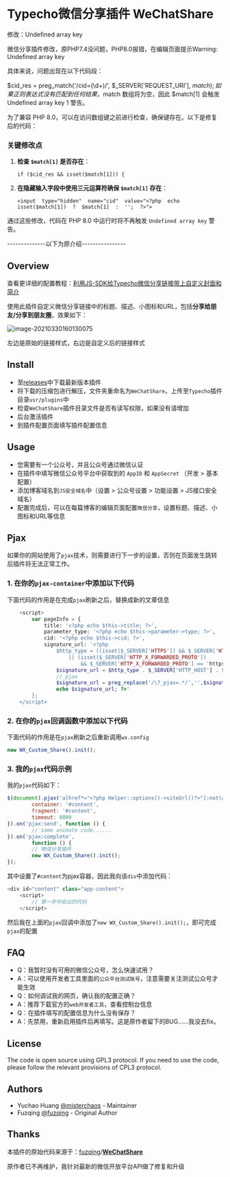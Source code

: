# Typecho微信分享插件 WeChatShare
修改：Undefined array key

微信分享插件修改，原PHP7.4没问题，PHP8.0报错，在编辑页面提示Warning: Undefined array key

具体来说，问题出现在以下代码段：

$cid_res = preg_match('/cid=(\d+)/', $_SERVER['REQUEST_URI'], $match);
如果正则表达式没有匹配到任何结果，$match 数组将为空，因此 $match[1] 会触发 Undefined array key 1 警告。

为了兼容 PHP 8.0，可以在访问数组键之前进行检查，确保键存在。以下是修复后的代码：

### 关键修改点

1.  **检查 `$match[1]` 是否存在**：

    `if ($cid_res && isset($match[1])) {`

2.  **在隐藏输入字段中使用三元运算符确保 `$match[1]` 存在**：

    `<input  type="hidden"  name="cid"  value="<?php  echo  isset($match[1])  ?  $match[1]  :  '';  ?>">`

通过这些修改，代码在 PHP 8.0 中运行时将不再触发 `Undefined array key` 警告。

--------------以下为原介绍----------------

## Overview

查看更详细的配置教程：[利用JS-SDK给Typecho微信分享链接带上自定义封面和简介](https://www.cnblogs.com/misterchaos/p/typecho-wechat-share-link.html)

使用此插件自定义微信分享链接中的标题、描述、小图标和URL，包括**分享给朋友/分享到朋友圈**，效果如下：

![image-20210330160130075](imgs/image-20210330160130075.png)

左边是原始的链接样式，右边是自定义后的链接样式

## Install

- 至[releases](https://github.com/misterchaos/WeChatShare/releases)中下载最新版本插件
- 将下载的压缩包进行解压，文件夹重命名为`WeChatShare`，上传至`Typecho`插件目录`usr/plugins`中
- 检查`WeChatShare`插件目录文件是否有读写权限，如果没有请增加
- 后台激活插件
- 到插件配置页面填写插件配置信息

## Usage

- 您需要有一个公众号，并且公众号通过微信认证
- 在插件中填写微信公众号平台中获取到的 `AppID` 和 `AppSecret` （开发 > 基本配置）
- 添加博客域名到`JS安全域名`中（设置 > 公众号设置 > 功能设置 > JS接口安全域名）
- 配置完成后，可以在每篇博客的编辑页面配置`微信分享`，设置标题、描述、小图标和URL等信息

## Pjax 

如果你的网站使用了`pjax`技术，则需要进行下一步的设置，否则在页面发生跳转后插件将无法正常工作。

### 1. 在你的`pjax-container`中添加以下代码

下面代码的作用是在完成`pjax`刷新之后，替换成新的文章信息

```php
    <script>
        var pageInfo = {
            title: '<?php echo $this->title; ?>',
            parameter_type: '<?php echo $this->parameter->type; ?>',
            cid: '<?php echo $this->cid; ?>',
            signature_url: '<?php
                $http_type = ((isset($_SERVER['HTTPS']) && $_SERVER['HTTPS'] == 'on')
                    || (isset($_SERVER['HTTP_X_FORWARDED_PROTO'])
                        && $_SERVER['HTTP_X_FORWARDED_PROTO'] == 'https')) ? 'https://' : 'http://';
                $signature_url = $http_type . $_SERVER['HTTP_HOST'] . $_SERVER['REQUEST_URI'];
                // pjax
                $signature_url = preg_replace('/\?_pjax=.*/','',$signature_url);
                echo $signature_url; ?>'
        };
    </script>
```

### 2. 在你的`pjax`回调函数中添加以下代码

下面代码的作用是在`pjax`刷新之后重新调用`wx.config`

```javascript
new WX_Custom_Share().init();
```

### 3. 我的`pjax`代码示例

我的`pjax`代码如下：

```javascript
$(document).pjax('a[href*="<?php Helper::options()->siteUrl()?>"]:not(a[target="_blank"], a[no-pjax])', {
        container: '#content',
        fragment: '#content',
        timeout: 8000
}).on('pjax:send', function () {
        // some animate code......
}).on('pjax:complete',
        function () {
        // 微信分享插件
        new WX_Custom_Share().init();
});
```

其中设置了`#content`为pjax容器，因此我向该`div`中添加代码：

```php
<div id="content" class="app-content">
    <script>
        // 第一步中给出的代码
    </script>
```

然后我在上面的`pjax`回调中添加了`new WX_Custom_Share().init();`，即可完成`pjax`的配置

## FAQ

- Q：我暂时没有可用的微信公众号，怎么快速试用？
- A：可以使用开发者工具里面的`公众平台测试账号`，注意需要关注测试公众号才能生效
- Q：如何调试我的网页，确认我的配置正确？
- A：推荐下载官方的`web开发者工具`，查看控制台信息
- Q：在插件填写的配置信息为什么没有保存？
- A：先禁用，重新启用插件后再填写。这是原作者留下的BUG......我没去fix。

## License

The code is open source using GPL3 protocol. If you need to use the code, please follow the relevant provisions of CPL3 protocol.

## Authors

- Yuchao Huang [@misterchaos](https://github.com/misterchaos/) - Maintainer
- Fuzqing [@fuzqing](https://github.com/fuzqing) - Original Author

## Thanks

本插件的原始代码来源于：[fuzqing](https://github.com/fuzqing)/**[WeChatShare](https://github.com/fuzqing/WeChatShare)** 

原作者已不再维护，我针对最新的微信开放平台API做了修复和升级